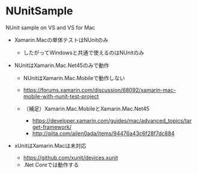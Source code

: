 # NUnitSample
NUnit sample on VS and VS for Mac

- Xamarin.Macの単体テストはNUnitのみ
  - したがってWindowsと共通で使えるのはNUnitのみ

- NUnitはXamarin.Mac.Net45のみで動作
  - NUnitはXamarin.Mac.Mobileで動作しない
  - https://forums.xamarin.com/discussion/68092/xamarin-mac-mobile-with-nunit-test-project

  - （補足）Xamarin.Mac.MobileとXamarin.Mac.Net45
    - https://developer.xamarin.com/guides/mac/advanced_topics/target-framework/
    - http://qiita.com/ailen0ada/items/94476a43c6f28f7dc884

- xUnitはXamarin.Macは未対応
  - https://github.com/xunit/devices.xunit
  - .Net Coreでは動作する
  


